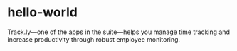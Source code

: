# hello-world
Track.ly—one of the apps in the suite—helps you manage time tracking and increase productivity through robust employee monitoring.
